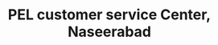 ---
title: "PEL customer service Center, Naseerabad"
url: /karachi/pel-customer-service-center-naseerabad/
shop: shop
---